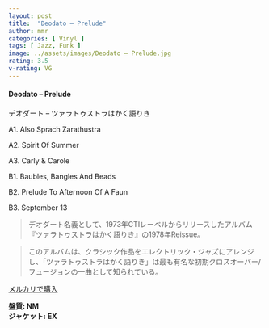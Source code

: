 ```yaml
---
layout: post
title:  "Deodato – Prelude"
author: mmr
categories: [ Vinyl ]
tags: [ Jazz, Funk ]
image: ../assets/images/Deodato – Prelude.jpg
rating: 3.5
v-rating: VG
---
```


#### Deodato – Prelude

デオダート – ツァラトゥストラはかく語りき

A1. Also Sprach Zarathustra

A2. Spirit Of Summer

A3. Carly & Carole

B1. Baubles, Bangles And Beads

B2. Prelude To Afternoon Of A Faun

B3. September 13

> デオダート名義として、1973年CTIレーベルからリリースしたアルバム『ツァラトゥストラはかく語りき』の1978年Reissue。

> このアルバムは、クラシック作品をエレクトリック・ジャズにアレンジし、「ツァラトゥストラはかく語りき」は最も有名な初期クロスオーバー/フュージョンの一曲として知られている。

[メルカリで購入](https://jp.mercari.com/item/m95926567501)

<div class="mt-4 mb-4 d-flex align-items-center">
<strong class="mr-1">盤質: NM</strong>
</div>
<div class="mt-4 mb-4 d-flex align-items-center">
<strong class="mr-1">ジャケット: EX</strong>
</div>
